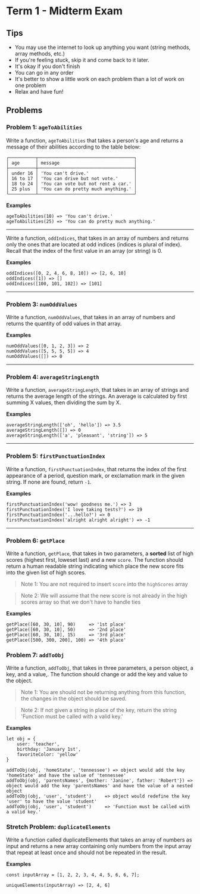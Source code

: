 # Term 1 - Midterm Exam


## Tips

* You may use the internet to look up anything you want (string methods, array methods, etc.)
* If you're feeling stuck, skip it and come back to it later.
* It's okay if you don't finish
* You can go in any order
* It's better to show a little work on each problem than a lot of work on one problem
* Relax and have fun!

## Problems

### Problem 1: `ageToAbilities`

Write a function, `ageToAbilities` that takes a person's age and returns a message of their abilities according to the table below:

```
┌──────────┬────────────────────────────────────┐
│ age      │ message                            │
├──────────┼────────────────────────────────────┤
│ under 16 │ 'You can't drive.'                 │
│ 16 to 17 │ 'You can drive but not vote.'      │
│ 18 to 24 │ 'You can vote but not rent a car.' │
│ 25 plus  │ 'You can do pretty much anything.' │
└──────────┴────────────────────────────────────┘
```

**Examples**
```
ageToAbilities(10) => 'You can't drive.'
ageToAbilities(25) => 'You can do pretty much anything.'
```

---

<!-- ### Problem 2: `oddIndices` -->

Write a function, `oddIndices`, that takes in an array of numbers and returns only the ones that are located at odd indices (indices is plural of index). Recall that the index of the first value in an array (or string) is 0.

**Examples**
```
oddIndices([0, 2, 4, 6, 8, 10]) => [2, 6, 10]
oddIndices([1]) => []
oddIndices([100, 101, 102]) => [101]
```

---

### Problem 3: `numOddValues`

Write a function, `numOddValues`, that takes in an array of numbers and returns the quantity of odd values in that array.

**Examples**
```
numOddValues([0, 1, 2, 3]) => 2
numOddValues([5, 5, 5, 5]) => 4
numOddValues([]) => 0
```

---

### Problem 4: `averageStringLength`

Write a function, `averageStringLength`, that takes in an array of strings and returns the average length of the strings. An average is calculated by first summing X values, then dividing the sum by X.

**Examples**
```
averageStringLength(['oh', 'hello']) => 3.5
averageStringLength([]) => 0
averageStringLength(['a', 'pleasant', 'string']) => 5
```

---

### Problem 5: `firstPunctuationIndex`

Write a function, `firstPunctuationIndex`, that returns the index of the first appearance of a period, question mark, or exclamation mark in the given string. If none are found, return `-1`.

**Examples**
```
firstPunctuationIndex('wow! goodness me.') => 3
firstPunctuationIndex('I love taking tests?') => 19
firstPunctuationIndex('...hello?') => 0
firstPunctuationIndex('alright alright alright') => -1
```

---

### Problem 6: `getPlace`

Write a function, `getPlace`, that takes in two parameters, a **sorted** list of high scores (highest first, loweset last)
and a new `score`. The function should return a human readable string indicating which 
place the new score fits into the given list of high scores.

> Note 1: You are not required to insert `score` into the `highScores` array 

> Note 2: We will assume that the new score is not already in the high scores array
so that we don't have to handle ties

**Examples**
```
getPlace([60, 30, 10], 90)     => '1st place'
getPlace([60, 30, 10], 50)     => '2nd place'
getPlace([60, 30, 10], 15)     => '3rd place'
getPlace([500, 300, 200], 100) => '4th place'
```

### Problem 7: `addToObj`

Write a function, `addToObj`, that takes in three parameters, a person object, a key, and a value,. The function should change or add the key and value to the object.

> Note 1: You are should not be returning anything from this function, the changes in the object should be saved.

> Note 2: If not given a string in place of the key, return the string 'Function must be called with a valid key.'


**Examples**
```
let obj = {
    user: 'teacher',
    birthday: 'January 1st',
    favoriteColor: 'yellow'
}

addToObj(obj, 'homeState', 'tennessee') => object would add the key 'homeState' and have the value of 'tennessee'
addToObj(obj, 'parentsNames', {mother: 'Janine', father: 'Robert'}) => object would add the key 'parentsNames' and have the value of a nested object
addToObj(obj, 'user', 'student')     => object would redefine the key 'user' to have the value 'student'
addToObj(obj, 'user', 'student')     => 'Function must be called with a valid key.'
```

### Stretch Problem: `duplicateElements`

Write a function called duplicateElements that takes an array of numbers as input and returns a new array containing only numbers from the input array that repeat at least once and should not be repeated in the result.


**Examples**
```
const inputArray = [1, 2, 2, 3, 4, 4, 5, 6, 6, 7];

uniqueElements(inputArray) => [2, 4, 6]

```
